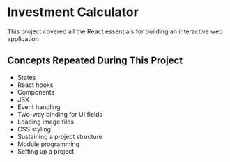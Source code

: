 # Investment Calculator

This project covered all the React essentials for building an interactive web application

## Concepts Repeated During This Project

- States
- React hooks
- Components
- JSX
- Event handling
- Two-way binding for UI fields
- Loading image files
- CSS styling
- Sustaining a project structure
- Module programming
- Setting up a project
